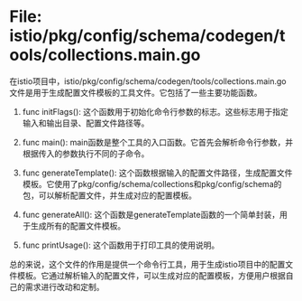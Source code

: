 # File: istio/pkg/config/schema/codegen/tools/collections.main.go

在istio项目中，istio/pkg/config/schema/codegen/tools/collections.main.go文件是用于生成配置文件模板的工具文件。它包括了一些主要功能函数。

1. func initFlags(): 这个函数用于初始化命令行参数的标志。这些标志用于指定输入和输出目录、配置文件路径等。

2. func main(): main函数是整个工具的入口函数。它首先会解析命令行参数，并根据传入的参数执行不同的子命令。

3. func generateTemplate(): 这个函数根据输入的配置文件路径，生成配置文件模板。它使用了pkg/config/schema/collections和pkg/config/schema的包，可以解析配置文件，并生成对应的配置模板。

4. func generateAll(): 这个函数是generateTemplate函数的一个简单封装，用于生成所有的配置文件模板。

5. func printUsage(): 这个函数用于打印工具的使用说明。

总的来说，这个文件的作用是提供一个命令行工具，用于生成istio项目中的配置文件模板。它通过解析输入的配置文件，可以生成对应的配置模板，方便用户根据自己的需求进行改动和定制。

